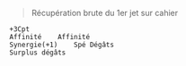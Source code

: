 > Récupération brute du 1er jet sur cahier
```
+3Cpt
Affinité    Affinité 
Synergie(+1)    Spé Dégâts
Surplus dégâts
```
